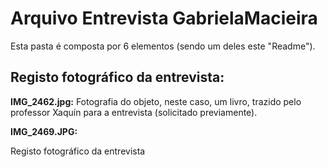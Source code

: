 # Arquivo Entrevista GabrielaMacieira
<p>Esta pasta é composta por 6 elementos (sendo um deles este "Readme").</p>

## Registo fotográfico da entrevista:
<strong>IMG_2462.jpg:</strong>
Fotografia do objeto, neste caso, um livro, trazido pelo professor Xaquín para a entrevista (solicitado previamente).

<strong>IMG_2469.JPG:</strong>
<p>Registo fotográfico da entrevista</p>
